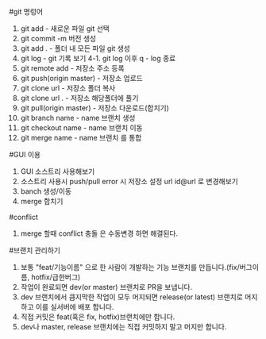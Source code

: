 #git 명렁어
1. git add  - 새로운 파일 git 선택
2. git commit -m 버전 생성
3. git add . - 폴더 내 모든 파일 git 생성
4. git log - git 기록 보기
4-1. git log 이후 q - log 종료
5. git remote add - 저장소 주소 등록
6. git push(origin master) - 저장소 업로드
7. git clone url - 저장소 폴더 복사
8. git clone url . - 저장소 해당폴더에 풀기
9. git pull(origin master) - 저장소 다운로드(합치기)
10. git branch name - name 브랜치 생성
11. git checkout name - name 브랜치 이동 
12. git merge name - name 브랜치 를 통합

#GUI 이용
1. GUI 소스트리 사용해보기
2. 소스트리 사용시 push/pull error 시 저장소 설정 url id@url 로 변경해보기
3. banch 생성/이동
4. merge 합치기

#conflict
1. merge 할때 conflict 충돌 은 수동변경 하면 해결된다.


#브랜치 관리하기 
1. 보통 "feat/기능이름" 으로 한 사람이 개발하는 기능 브랜치를 만듭니다.(fix/버그이름, hotfix/급한버그)
2. 작업이 완료되면 dev(or master) 브랜치로 PR을 보냅니다.
3. dev 브랜치에서 큼지막한 작업이 모두 머지되면 release(or latest) 브랜치로 머지하고 이를 실서버에 배포 합니다.
4. 직접 커밋은 feat(혹은 fix, hotfix)브랜치에만 합니다.
5. dev나 master, release 브랜치에는 직접 커밋하지 말고 머지만 합니다.